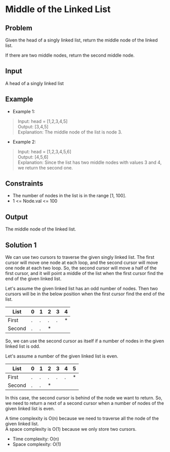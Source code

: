 # Middle of the Linked List

## Problem

Given the head of a singly linked list, return the middle node of the linked list.

If there are two middle nodes, return the second middle node.

## Input

A head of a singly linked list

## Example

- Example 1:

>Input: head = [1,2,3,4,5]  
Output: [3,4,5]  
Explanation: The middle node of the list is node 3.  

- Example 2:

>Input: head = [1,2,3,4,5,6]  
Output: [4,5,6]  
Explanation: Since the list has two middle nodes with values 3 and 4, we return the second one.

## Constraints

- The number of nodes in the list is in the range [1, 100].
- 1 <= Node.val <= 100

## Output

The middle node of the linked list.

## Solution 1

We can use two cursors to traverse the given singly linked list. The
first cursor will move one node at each loop, and the second cursor will
move one node at each two loop. So, the second cursor will move a half
of the first cursor, and it will point a middle of the list when the
first cursor find the end of the given linked list.

Let's assume the given linked list has an odd number of nodes. Then two
cursors will be in the below position when the first cursor find the end
of the list.

List|0|1|2|3|4 
---|---|---|---|---|---
First|.|.|.|.|*
Second|.|.|*

So, we can use the second cursor as itself if a number of nodes in the
given linked list is odd.

Let's assume a number of the given linked list is even.

List|0|1|2|3|4|5
---|---|---|---|---|---|---
First|.|.|.|.|.|*
Second|.|.|*

In this case, the second cursor is behind of the node we want to return.
So, we need to return a next of a second cursor when a number of nodes
of the given linked list is even.

A time complexity is O(n) because we need to traverse all the node of
the given linked list.  
A space complexity is O(1) because we only store two cursors.

- Time complexity: O(n)
- Space complexity: O(1)
